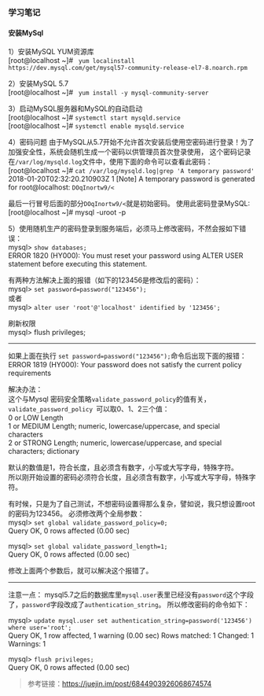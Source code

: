 ### 学习笔记
#### 安装MySql

1）安装MySQL YUM资源库  
[root@localhost ~]# ` yum localinstall https://dev.mysql.com/get/mysql57-community-release-el7-8.noarch.rpm`
 
2）安装MySQL 5.7  
[root@localhost ~]# ` yum install -y mysql-community-server`
 
3）启动MySQL服务器和MySQL的自动启动  
[root@localhost ~]# `systemctl start mysqld.service`  
[root@localhost ~]# `systemctl enable mysqld.service`
 
4）密码问题
由于MySQL从5.7开始不允许首次安装后使用空密码进行登录！为了加强安全性，系统会随机生成一个密码以供管理员首次登录使用，
这个密码记录在`/var/log/mysqld.log`文件中，使用下面的命令可以查看此密码：  
[root@localhost ~]# `cat /var/log/mysqld.log|grep 'A temporary password'`  
2018-01-20T02:32:20.210903Z 1 [Note] A temporary password is generated for root@localhost: `DOqInortw9/<`
 
最后一行冒号后面的部分`DOqInortw9/<`就是初始密码。
使用此密码登录MySQL:
[root@localhost ~]# mysql -uroot -p


5）使用随机生产的密码登录到服务端后，必须马上修改密码，不然会报如下错误：  
mysql> `show databases;`  
ERROR 1820 (HY000): You must reset your password using ALTER USER statement before executing this statement.


有两种方法解决上面的报错（如下的123456是修改后的密码）：  
mysql> `set password=password("123456");`  
或者  
mysql> `alter user 'root'@'localhost' identified by '123456';`
 
刷新权限  
mysql> flush privileges;
 
 ***

如果上面在执行 `set password=password("123456");`命令后出现下面的报错：  
ERROR 1819 (HY000): Your password does not satisfy the current policy requirements
 
解决办法：  
这个与Mysql 密码安全策略`validate_password_policy`的值有关，`validate_password_policy `可以取0、1、2三个值：  
0 or LOW       Length  
1 or MEDIUM    Length; numeric, lowercase/uppercase, and special characters  
2 or STRONG    Length; numeric, lowercase/uppercase, and special characters; dictionary 
 
默认的数值是1，符合长度，且必须含有数字，小写或大写字母，特殊字符。  
所以刚开始设置的密码必须符合长度，且必须含有数字，小写或大写字母，特殊字符。
 
有时候，只是为了自己测试，不想密码设置得那么复杂，譬如说，我只想设置root的密码为123456。
必须修改两个全局参数：  
mysql> `set global validate_password_policy=0;`  
Query OK, 0 rows affected (0.00 sec)
 
mysql> `set global validate_password_length=1;`  
Query OK, 0 rows affected (0.00 sec)
 
修改上面两个参数后，就可以解决这个报错了。
***
注意一点：
mysql5.7之后的数据库里`mysql.user`表里已经没有`password`这个字段了，`password`字段改成了`authentication_string`。
所以修改密码的命令如下：
 
mysql> `update mysql.user set authentication_string=password('123456') where user='root';`  
Query OK, 1 row affected, 1 warning (0.00 sec)
Rows matched: 1  Changed: 1  Warnings: 1
 
mysql> `flush privileges;`  
Query OK, 0 rows affected (0.00 sec)





> 参考链接：https://juejin.im/post/6844903926068674574